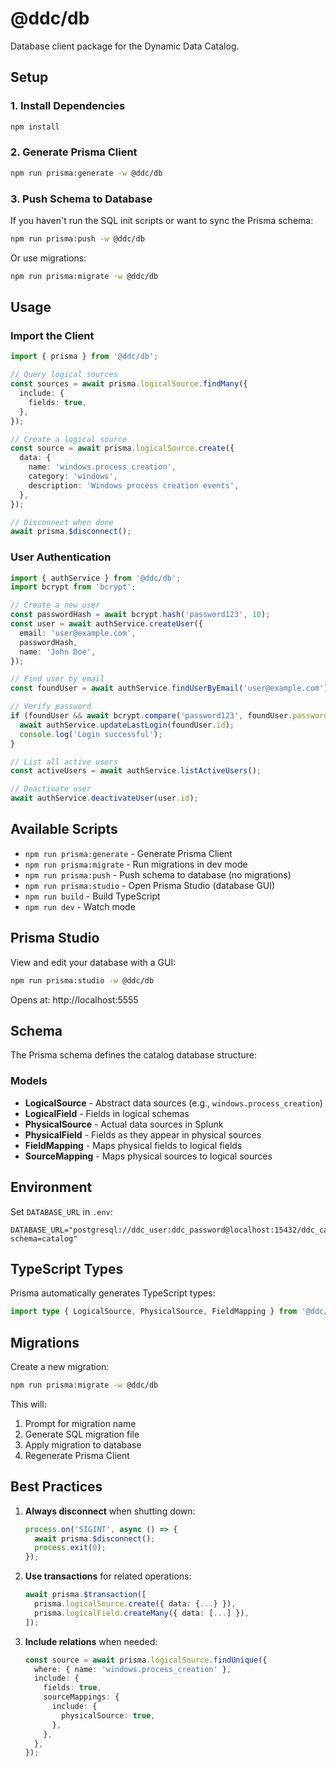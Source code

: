 # @ddc/db

Database client package for the Dynamic Data Catalog.

## Setup

### 1. Install Dependencies

```bash
npm install
```

### 2. Generate Prisma Client

```bash
npm run prisma:generate -w @ddc/db
```

### 3. Push Schema to Database

If you haven't run the SQL init scripts or want to sync the Prisma schema:

```bash
npm run prisma:push -w @ddc/db
```

Or use migrations:

```bash
npm run prisma:migrate -w @ddc/db
```

## Usage

### Import the Client

```typescript
import { prisma } from '@ddc/db';

// Query logical sources
const sources = await prisma.logicalSource.findMany({
  include: {
    fields: true,
  },
});

// Create a logical source
const source = await prisma.logicalSource.create({
  data: {
    name: 'windows.process_creation',
    category: 'windows',
    description: 'Windows process creation events',
  },
});

// Disconnect when done
await prisma.$disconnect();
```

### User Authentication

```typescript
import { authService } from '@ddc/db';
import bcrypt from 'bcrypt';

// Create a new user
const passwordHash = await bcrypt.hash('password123', 10);
const user = await authService.createUser({
  email: 'user@example.com',
  passwordHash,
  name: 'John Doe',
});

// Find user by email
const foundUser = await authService.findUserByEmail('user@example.com');

// Verify password
if (foundUser && await bcrypt.compare('password123', foundUser.passwordHash)) {
  await authService.updateLastLogin(foundUser.id);
  console.log('Login successful');
}

// List all active users
const activeUsers = await authService.listActiveUsers();

// Deactivate user
await authService.deactivateUser(user.id);
```

## Available Scripts

- `npm run prisma:generate` - Generate Prisma Client
- `npm run prisma:migrate` - Run migrations in dev mode
- `npm run prisma:push` - Push schema to database (no migrations)
- `npm run prisma:studio` - Open Prisma Studio (database GUI)
- `npm run build` - Build TypeScript
- `npm run dev` - Watch mode

## Prisma Studio

View and edit your database with a GUI:

```bash
npm run prisma:studio -w @ddc/db
```

Opens at: http://localhost:5555

## Schema

The Prisma schema defines the catalog database structure:

### Models

- **LogicalSource** - Abstract data sources (e.g., `windows.process_creation`)
- **LogicalField** - Fields in logical schemas
- **PhysicalSource** - Actual data sources in Splunk
- **PhysicalField** - Fields as they appear in physical sources
- **FieldMapping** - Maps physical fields to logical fields
- **SourceMapping** - Maps physical sources to logical sources

## Environment

Set `DATABASE_URL` in `.env`:

```
DATABASE_URL="postgresql://ddc_user:ddc_password@localhost:15432/ddc_catalog?schema=catalog"
```

## TypeScript Types

Prisma automatically generates TypeScript types:

```typescript
import type { LogicalSource, PhysicalSource, FieldMapping } from '@ddc/db';
```

## Migrations

Create a new migration:

```bash
npm run prisma:migrate -w @ddc/db
```

This will:
1. Prompt for migration name
2. Generate SQL migration file
3. Apply migration to database
4. Regenerate Prisma Client

## Best Practices

1. **Always disconnect** when shutting down:
   ```typescript
   process.on('SIGINT', async () => {
     await prisma.$disconnect();
     process.exit(0);
   });
   ```

2. **Use transactions** for related operations:
   ```typescript
   await prisma.$transaction([
     prisma.logicalSource.create({ data: {...} }),
     prisma.logicalField.createMany({ data: [...] }),
   ]);
   ```

3. **Include relations** when needed:
   ```typescript
   const source = await prisma.logicalSource.findUnique({
     where: { name: 'windows.process_creation' },
     include: {
       fields: true,
       sourceMappings: {
         include: {
           physicalSource: true,
         },
       },
     },
   });
   ```
